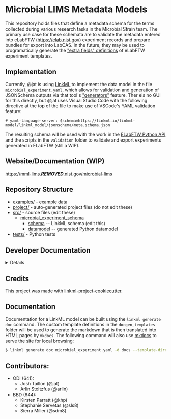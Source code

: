 # Microbial LIMS Metadata Models

This repository holds files that define a metadata schema for the terms collected during
various research tasks in the Microbial Strain team. The primary use case for these schemata
are to validate the metadata entered into eLabFTW (https://elab.nist.gov) experiment records
and prepare bundles for export into LabCAS. In the future, they may be used to programatically
generate the ["extra fields" definitions](https://doc.elabftw.net/metadata.html) of eLabFTW
experiment templates.

## Implementation

Currently, @jat is using [LinkML](https://linkml.io/) to implement the data model in the file
[`microbial_experiment.yaml`](microbial_experiment.yaml), which allows for validation and
generation of JSONSchema outputs via that tool's ["generators"](https://linkml.io/linkml/generators/json-schema.html)
feature. Ther eis no GUI for this directly, but @jat uses Visual Studio Code with the following
directive at the top of the file to make use of VSCode's YAML validation feature:

```
# yaml-language-server: $schema=https://linkml.io/linkml-model/linkml_model/jsonschema/meta.schema.json
```

The resulting schema will be used with the work in the 
[ELabFTW Python API](https://***REMOVED***/gitlab/mml-lims/elabftw-python-api) and the scripts
in the `validation` folder to validate and export experiments generated in ELabFTW (still a WIP). 

## Website/Documentation (WIP)

[https://mml-lims.***REMOVED***.nist.gov/microbial-lims](https://mml-lims.***REMOVED***.nist.gov/microbial-lims)

## Repository Structure

* [examples/](examples/) - example data
* [project/](project/) - auto-generated project files (do not edit these)
* [src/](src/) - source files (edit these)
  * [microbial_experiment_schema](src/microbial_experiment_schema)
    * [schema](src/microbial_experiment_schema/schema) -- LinkML schema
      (edit this)
    * [datamodel](src/microbial_experiment_schema/datamodel) -- generated
      Python datamodel
* [tests/](tests/) - Python tests

## Developer Documentation

<details>
Use the `make` command to generate project artefacts:

* `make all`: make everything
* `make deploy`: deploys site
</details>

## Credits

This project was made with
[linkml-project-cookiecutter](https://github.com/linkml/linkml-project-cookiecutter).


## Documentation

Documentation for a LinkML model can be built using the `linkml generate doc` command.
The custom template definitions in the `docgen_templates` folder will be used to generate
the markdown that is then translated into HTML pages by `mkdocs`. 
The following command will also use [mkdocs](https://www.mkdocs.org/) to serve the 
site for local browsing:

```bash
$ linkml generate doc microbial_experiment.yaml -d docs --template-directory docgen_templates && mkdocs serve
```

## Contributors:

- ODI (641):
	- Josh Taillon (@jat)
	- Arlin Stoltzfus (@arlin)
- BBD (644):
	- Kirsten Parratt (@khp)
	- Stephanie Servetas (@sls8)
	- Sierra Miller (@sdm8) 